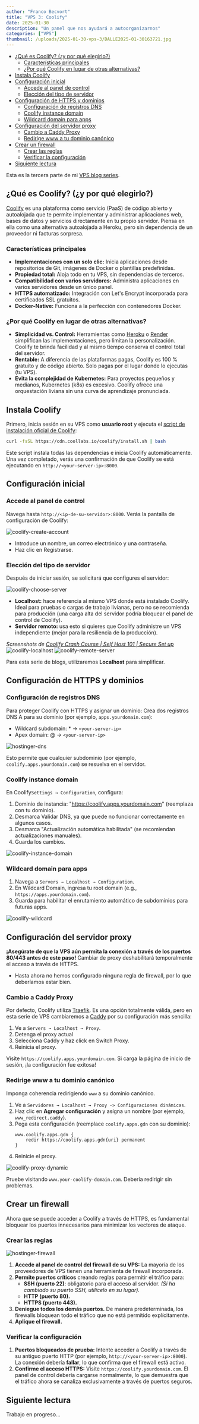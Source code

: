 ```yaml
---
author: "Franco Becvort"
title: "VPS 3: Coolify"
date: 2025-01-30
description: "Un panel que nos ayudará a autoorganizarnos"
categories: ["VPS"]
thumbnail: /uploads/2025-01-30-vps-3/DALLE2025-01-30163721.jpg
---
```


<!-- TOC -->
  * [¿Qué es Coolify? (¿y por qué elegirlo?)](#qué-es-coolify-y-por-qué-elegirlo)
    * [Características principales](#características-principales)
    * [¿Por qué Coolify en lugar de otras alternativas?](#por-qué-coolify-en-lugar-de-otras-alternativas)
  * [Instala Coolify](#instala-coolify)
  * [Configuración inicial](#configuración-inicial)
    * [Accede al panel de control](#accede-al-panel-de-control)
    * [Elección del tipo de servidor](#elección-del-tipo-de-servidor)
  * [Configuración de HTTPS y dominios](#configuración-de-https-y-dominios)
    * [Configuración de registros DNS](#configuración-de-registros-dns)
    * [Coolify instance domain](#coolify-instance-domain)
    * [Wildcard domain para apps](#wildcard-domain-para-apps)
  * [Configuración del servidor proxy](#configuración-del-servidor-proxy)
    * [Cambio a Caddy Proxy](#cambio-a-caddy-proxy)
    * [Redirige www a tu dominio canónico](#redirige-www-a-tu-dominio-canónico)
  * [Crear un firewall](#crear-un-firewall)
    * [Crear las reglas](#crear-las-reglas)
    * [Verificar la configuración](#verificar-la-configuración)
  * [Siguiente lectura](#siguiente-lectura)
<!-- TOC -->

Esta es la tercera parte de mi [VPS blog series](/es/categories/vps/).

## ¿Qué es Coolify? (¿y por qué elegirlo?)
[Coolify](https://coolify.io/) es una plataforma como servicio (PaaS) de código abierto y autoalojada que te permite implementar y administrar aplicaciones web, bases de datos y servicios directamente en tu propio servidor. Piensa en ella como una alternativa autoalojada a Heroku, pero sin dependencia de un proveedor ni facturas sorpresa.

### Características principales
- **Implementaciones con un solo clic:** Inicia aplicaciones desde repositorios de Git, imágenes de Docker o plantillas predefinidas.
- **Propiedad total:** Aloja todo en tu VPS, sin dependencias de terceros.
- **Compatibilidad con varios servidores:** Administra aplicaciones en varios servidores desde un único panel.
- **HTTPS automatizado:** Integración con Let's Encrypt incorporada para certificados SSL gratuitos.
- **Docker-Native:** Funciona a la perfección con contenedores Docker.

### ¿Por qué Coolify en lugar de otras alternativas?
- **Simplicidad vs. Control:** Herramientas como [Heroku](https://www.heroku.com/) o [Render](https://render.com/) simplifican las implementaciones, pero limitan la personalización. Coolify te brinda facilidad y al mismo tiempo conserva el control total del servidor.
- **Rentable:** A diferencia de las plataformas pagas, Coolify es 100 % gratuito y de código abierto. Solo pagas por el lugar donde lo ejecutas (tu VPS).
- **Evita la complejidad de Kubernetes:** Para proyectos pequeños y medianos, Kubernetes (k8s) es excesivo. Coolify ofrece una orquestación liviana sin una curva de aprendizaje pronunciada.

## Instala Coolify

Primero, inicia sesión en su VPS como **usuario root** y ejecuta el [script de instalación oficial de Coolify](https://coolify.io/self-hosted/):

```bash
curl -fsSL https://cdn.coollabs.io/coolify/install.sh | bash
```
Este script instala todas las dependencias e inicia Coolify automáticamente. Una vez completado, verás una confirmación de que Coolify se está ejecutando en `http://<your-server-ip>:8000`.

## Configuración inicial

### Accede al panel de control

Navega hasta `http://<ip-de-su-servidor>:8000`. Verás la pantalla de configuración de Coolify:

![coolify-create-account](/uploads/2025-01-30-vps-3/coolify-create-account.png)

- Introduce un nombre, un correo electrónico y una contraseña.
- Haz clic en Registrarse.

### Elección del tipo de servidor

Después de iniciar sesión, se solicitará que configures el servidor:

![coolify-choose-server](/uploads/2025-01-30-vps-3/coolify-choose-server.png)

- **Localhost:** hace referencia al mismo VPS donde está instalado Coolify. Ideal para pruebas o cargas de trabajo livianas, pero no se recomienda para producción (una carga alta del servidor podría bloquear el panel de control de Coolify).
- **Servidor remoto:** usa esto si quieres que Coolify administre un VPS independiente (mejor para la resiliencia de la producción).

_Screenshots de [Coolify Crash Course | Self Host 101 | Secure Set up](https://youtu.be/taJlPG82Ucw?si=VeZ8z_zvHlrslBv9)_
![coolify-localhost](/uploads/2025-01-30-vps-3/coolify-localhost.png)
![coolify-remote-server](/uploads/2025-01-30-vps-3/coolify-remote-server.png)

Para esta serie de blogs, utilizaremos **Localhost** para simplificar.

## Configuración de HTTPS y dominios

### Configuración de registros DNS

Para proteger Coolify con HTTPS y asignar un dominio: Crea dos registros DNS A para su dominio (por ejemplo, `apps.yourdomain.com`):

- Wildcard subdomain: * → `<your-server-ip>`
- Apex domain: @ → `<your-server-ip>`

![hostinger-dns](/uploads/2025-01-30-vps-3/hostinger-dns.png)

Esto permite que cualquier subdominio (por ejemplo, `coolify.apps.yourdomain.com`) se resuelva en el servidor.

### Coolify instance domain

En Coolify`Settings → Configuration`, configura:

1. Dominio de instancia: "https://coolify.apps.yourdomain.com" (reemplaza con tu dominio).
2. Desmarca Validar DNS, ya que puede no funcionar correctamente en algunos casos.
3. Desmarca "Actualización automática habilitada" (se recomiendan actualizaciones manuales).
4. Guarda los cambios.

![coolify-instance-domain](/uploads/2025-01-30-vps-3/coolify-instance-domain.png)

### Wildcard domain para apps

1. Navega a `Servers → Localhost → Configuration`.
2. En Wildcard Domain, ingresa tu root domain (e.g., `https://apps.yourdomain.com`).
3. Guarda para habilitar el enrutamiento automático de subdominios para futuras apps.

![coolify-wildcard](/uploads/2025-01-30-vps-3/coolify-wildcard.png)

## Configuración del servidor proxy

**¡Asegúrate de que la VPS aún permita la conexión a través de los puertos 80/443 antes de este paso!** Cambiar de proxy deshabilitará temporalmente el acceso a través de HTTPS.

- Hasta ahora no hemos configurado ninguna regla de firewall, por lo que deberíamos estar bien.

### Cambio a Caddy Proxy

Por defecto, Coolify utiliza [Traefik](https://traefik.io/traefik/). Es una opción totalmente válida, pero en esta serie de VPS cambiaremos a [Caddy](https://caddyserver.com/) por su configuración más sencilla:

1. Ve a `Servers → Localhost → Proxy`.
2. Detenga el proxy actual
3. Selecciona Caddy y haz click en Switch Proxy.
4. Reinicia el proxy.

Visite `https://coolify.apps.yourdomain.com`. Si carga la página de inicio de sesión, ¡la configuración fue exitosa!

### Redirige www a tu dominio canónico

Imponga coherencia redirigiendo `www` a su dominio canónico.

1. Ve a `Servidores → Localhost → Proxy -> Configuraciones dinámicas`.
2. Haz clic en **Agregar configuración** y asígna un nombre (por ejemplo, `www_redirect.caddy`).
3. Pega esta configuración (reemplace `coolify.apps.gdn` con su dominio):
   ```caddy
   www.coolify.apps.gdn {
       redir https://coolify.apps.gdn{uri} permanent
   }
   ```
4. Reinicie el proxy.

![coolify-proxy-dynamic](/uploads/2025-01-30-vps-3/coolify-proxy-dynamic.png)

Pruebe visitando `www.your-coolify-domain.com`. Debería redirigir sin problemas.

## Crear un firewall

Ahora que se puede acceder a Coolify a través de HTTPS, es fundamental bloquear los puertos innecesarios para minimizar los vectores de ataque.

### Crear las reglas

![hostinger-firewall](/uploads/2025-01-30-vps-3/hostinger-firewall.png)

1. **Accede al panel de control del firewall de su VPS:** La mayoría de los proveedores de VPS tienen una herramienta de firewall incorporada.
2. **Permite puertos críticos** creando reglas para permitir el tráfico para:
   - **SSH (puerto 22)**: obligatorio para el acceso al servidor. *(Si ha cambiado su puerto SSH, utilícelo en su lugar).*
   - **HTTP (puerto 80).**
   - **HTTPS (puerto 443).**
3. **Deniegue todos los demás puertos.** De manera predeterminada, los firewalls bloquean todo el tráfico que no está permitido explícitamente.
4. **Aplique el firewall.**

### Verificar la configuración
1. **Puertos bloqueados de prueba:** Intente acceder a Coolify a través de su antiguo puerto HTTP (por ejemplo, `http://<your-server-ip>:8000`). La conexión debería **fallar**, lo que confirma que el firewall está activo.
2. **Confirme el acceso HTTPS:** Visite `https://coolify.yourdomain.com`. El panel de control debería cargarse normalmente, lo que demuestra que el tráfico ahora se canaliza exclusivamente a través de puertos seguros.

## Siguiente lectura
Trabajo en progreso...
